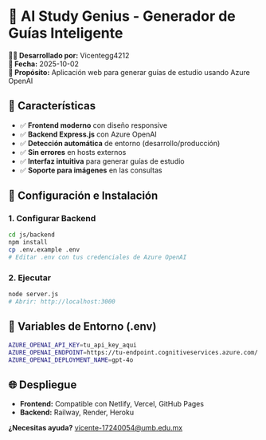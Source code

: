 # 🧠 AI Study Genius - Generador de Guías Inteligente

**👨‍💻 Desarrollado por:** Vicentegg4212  
**📅 Fecha:** 2025-10-02  
**🎯 Propósito:** Aplicación web para generar guías de estudio usando Azure OpenAI

## 🚀 Características

- ✅ **Frontend moderno** con diseño responsive
- ✅ **Backend Express.js** con Azure OpenAI
- ✅ **Detección automática** de entorno (desarrollo/producción)
- ✅ **Sin errores** en hosts externos
- ✅ **Interfaz intuitiva** para generar guías de estudio
- ✅ **Soporte para imágenes** en las consultas

## 🔧 Configuración e Instalación

### 1. **Configurar Backend**
```bash
cd js/backend
npm install
cp .env.example .env
# Editar .env con tus credenciales de Azure OpenAI
```

### 2. **Ejecutar**
```bash
node server.js
# Abrir: http://localhost:3000
```

## 🔑 Variables de Entorno (.env)

```bash
AZURE_OPENAI_API_KEY=tu_api_key_aqui
AZURE_OPENAI_ENDPOINT=https://tu-endpoint.cognitiveservices.azure.com/
AZURE_OPENAI_DEPLOYMENT_NAME=gpt-4o
```

## 🌐 Despliegue

- **Frontend:** Compatible con Netlify, Vercel, GitHub Pages
- **Backend:** Railway, Render, Heroku

**¿Necesitas ayuda?** vicente-17240054@umb.edu.mx
